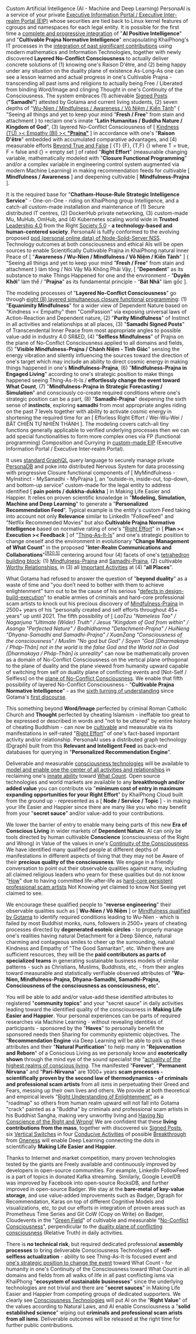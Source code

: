 Custom Artificial Intelligence (AI - Machine and Deep Learning) PersonaAI is a service of your private <a href="https://github.com/khaiphong/eip" target="_blank">Executive Information Portal / Executive Inter-realm Portal (EIP)</a> whose securities are tied back to Linux kernel features of cgroups and namespaces for each legal entity.  It is possible for the first time a <a href="https://blog.khaiphong.io/2019/09/right-mindfulness.html" target="_blank">complete and progressive integration</a> of "<b>AI Positive Intelligence</b>" and "<b>Cultivable Prajna Normative Intelligence</b>" encapsulating KhaiPhong's IT processes in the <a href="https://blog.khaiphong.io/2019/09/right-transcendental-inner-peace.html" target="_blank">integration of past significant contributions</a> using modern mathematics and Information Technologies, together with newly discovered <b>Layered No-Conflict Consciousness</b> to actually deliver concrete solutions of (1) knowing one's Raison D'être, and (2) being happy under any situation on the duality plane of existence As-Long-As one can see a lesson learned and actual progress in one's Cultivable Prajna - transcending all past isms and religions to actually being Free / Liberated from binding Word/Image and clinging Thought in one's Continuity of the Consciousness. The system embraces (1) achievable <a href="https://blog.khaiphong.io/2019/09/right-transcendental-inner-peace.html#Section_3" target="_blank">Signed Posts</a> (<b>"Samadhi"</b>) attested by Gotama and current living students, (2) seven depths of "<a href="https://blog.khaiphong.io/2019/09/right-mindfulness.html#Section_1" target="_blank">Wu-Nien / Mindfulness / Awareness / Vô Niệm / Kiến Tánh</a>" { "Seeing all things and yet to keep your mind "<b>Fresh / Free</b>" from stain and attachment } to reclaim one's innate "<b>Latin Humanitas / Buddha Nature / Kingdom of God</b>", (3) layered No-Conflict Consciousness of [ <a href="https://blog.khaiphong.io/2019/09/right-mindfulness.html#Section_2" target="_blank">Kindness (TỪ) &gt;&lt; Empathy (BI) &gt;&lt; <b>"Prajna"</b></a> ] in accordance with one's "<b>Raison D'être</b>" embedded with accumulated comparative advantages, and (4) measurable efforts <a href="https://aeon.co/essays/the-logic-of-buddhist-philosophy-goes-beyond-simple-truth" target="_blank">Beyond True and False</a> [ {T} {F}, {T,F} {} where T = true, F = false and {} = empty set ] of rated "<b>Right Effort</b>"  (measurable changing variable, mathematically modeled with "<b>Closure Functional Programming</b>" and/or a complex variable in engineering control system augmented via modern Machine Learning) in making recommendation feeds for cultivable [ <b>Mindfulness / Awareness</b> ] and deepening cultivable [ <b>Mindfulness-Prajna</b> ].

It is the required base for "<b>Chatham-House-Rule Strategic Intelligence Service</b>" - One-on-One - riding on KhaiPhong group Intelligence, and a catch-all custom-made installation and maintenance of (1) Secure distributed IT centres, (2) DockerHub private networking, (3) custom-made Mu, MuHub, OmHub, and (4) Kubernetes scaling world wide in <b>Trusted</b> <a href="https://news.cgtn.com/news/2019-07-04/What-did-we-truly-learn-from-Summer-Davos-2019--I22Q4c5yQ8/index.html" target="_blank">Leadership 4.0</a> from the Right <a href="https://news.cgtn.com/news/2019-06-28/What-is-Society-5-0-at-the-G20-summit--HT4YQ8BXlC/index.html" target="_blank">Society 5.0</a> - <b>a technology-based and human-centered society</b>. PersonaAI is fullfy conformed to the evolving proposed <a href="https://www.inrupt.com/" target="_blank">pod (personal online data) of Node-Solid-Server NSS</a>. Technology outcomes at both consciousness and ethical AIs will be open sources to enable Scientifically Cultivable Prajna in KhaiPhong natural Inner Peace of [ "<b>Awareness / Wu-Nien / Mindfulness / Vô Niệm / Kiến Tánh</b>" ] { "Seeing all things and yet to keep your mind "<b>Fresh / Free</b>" from stain and attachment } làm tông / Nói Vậy Mà Không Phải Vậy, [ "<b>Dependent</b>" as its substance to make Things Happened for one and the environment - “<b>Duyên Khởi</b>" làm thể / "<b>Prajna</b>" as its fundamental principle - “<b>Bát Nhã</b>" làm gốc ]. 

The modeling processes of "<b>Layered No-Conflict Consciousness</b>" go through <a href="https://blog.khaiphong.io/2019/09/right-transcendental-inner-peace.html" target="_blank">eight (8) layered simultaneous closure functional programming</a>: (1) "<b>Equanimity Mindfulness</b>" for a wider view of Dependent Nature based on "Kindness &gt;&lt; Empathy" then "ComPassion" via exposing universal laws of Action-Reaction and Dependent nature, (2) "<b>Purity Mindfulness</b>" of Instinct in all activities and relationships at all places, (3) "<b>Samadhi Signed Posts</b>" of Transcendental Inner Peace from most appropriate angles to possible value-add in industry 4.0 SR&ED, (4) "<b>Selfless Mindfulness</b>" of Prajna on the plane of No-Conflict Consciousness applied to all domains and fields, (5) "<b>Visible Mindfulness-Prajna / Chánh Niệm - Tỉnh Giác</b>" sensing the energy vibration and silently influencing the sources toward the direction of one's target which may include an ability to direct cosmic energy in making things happened in one's <b>Mindfulness-Prajna</b>, (6) "<b>Mindfulness-Prajna in Engaged Living</b>" according to one's strategic position to make things happened seeing Thing-As-It-Is / <b>effortlessly change the event toward What Count</b>, (7) "<b>Mindfulness-Prajna in Strategic Forecasting / Simulation</b>" and consciously co-create required conditions where one's strategic position can be a part, (8) "<b>Samadhi-Prajna</b>" deepening the sixth sense of <b>instincts</b>, exploring <b>samadhi</b> from most appropriate angles riding on the past 7 levels together with ability to activate cosmic energy in shortening the required time for an [ Efforless Right Effort / Wei-Wu-Wei / BẤT CHIẾN TỰ NHIÊN THÀNH ]. The modeling covers catch-all tiny functions generally applicable to verified underlying processes then we can add special functionalities to form more complex ones via FP (functional programming) Composition and Currying in <a href="https://github.com/khaiphong/eip/" target="_blank">custom-made EIP</a> (Executive Information Portal / Executive Inter-realm Portal).

It uses <a href="https://medium.com/@leeb/introducing-the-graphql-foundation-3235d8186d6d" target="_blank">standard GraphQL</a> query language to securely manage private <a href="https://github.com/khaiphong/personadb/" target="_blank">PersonaDB</a> and poke into distributed Nervous System for data processing with progressive Closure functional components of [ MyMindfulness - MyInstinct - MySamadhi - MyPrajna ], an "outside-in, inside-out, top-down, and bottom-up service" custom-made for the legal entity to address identified [ <b>pain points / dukkha-dukkha</b> ] in Making Life Easier and Happier. It relies on proven scientific knowledge in "<b>Modeling, Simulation, Machine and Deep Learning</b>" to generate a "<b>Personalized Recommendation Feed</b>". Typical example is the entity's custom Feed taking into account not only <b>Relevance</b> similar to LinkedIn "FollowFeed" and "Netflix Recommended Movies" but also <b>Cultivable Prajna Normative Intelligence</b> based on normative rating of one's "<a href="https://blog.khaiphong.io/2019/09/list-of-figures-and-tables.html#Figure_4" target="_blank">Right Effort</a>" in [ <b>Plan &gt;&lt; Execution &gt;&lt; Feedback</b> ] of "<a href="https://blog.khaiphong.io/2019/09/finger-pointing-to-testable-moons.html#Section_2" target="_blank">Thing-As-It-Is</a>" and one's strategic position to change oneself and the environment in evolutionary "<b>Change Management of What Count</b>" in the proposed "<b>Inter-Realm Communications and Collaborations</b>"<sup><a href="https://blog.khaiphong.io/2019/09/references.html#R20.5" target="_blank">[R20.5]</a></sup> centering around four (4) facets of one's <a href="https://www.youtube.com/watch?v=w0ztlIAYTCU" target="_blank">tetrahedron building block</a>: (1) <a href="https://blog.khaiphong.io/2019/09/right-mindfulness.html" target="_blank">Mindfulness-Prajna</a> and <a href="https://blog.khaiphong.io/2019/09/right-transcendental-inner-peace.html" target="_blank">Samadhi-Prajna</a>, (2) cultivable <a href="https://docs.google.com/presentation/d/e/2PACX-1vSHR3ugpb8Pz_s52QCCufWLgffKMttGzu4ylbHXi9QUpXPXGZUBEOhKBB2IETSQdCMq6PqWAqHincax/pub" target="_blank">Worthy Relationships</a>, in (3) all <a href="https://blog.khaiphong.io/2019/09/agent-of-changes.html" target="_blank">Important Activities</a> at (4) "<b>all Places</b>".

What Gotama had refused to answer the question of "<b>beyond duality</b>" as a waste of time and "you don’t need to bother with them to achieve enlightenment" turn out to be the cause of his serious "<a href="https://blog.khaiphong.io/2019/09/nature-of-things.html#Section_1" target="_blank">defects in design-build-execution</a>" to enable armies of criminals and hard-core professional scam artists to knock out his precious discovery of <a href="https://blog.khaiphong.io/2019/09/references.html#D22" target="_blank">Mindfulness-Prajna</a> in 2500+ years of his "personally created and self efforts throughout 45+ years" up until 2021. The fifth possibility of [ <i>LaoTzu "Nameless Tao" / Nagarjuna "Ultimate (Wider) Truth" / Jesus "Kingdom of God from within" / Asanga "Perfected Nature" / Bodhidharma "Detachment-Prajna" / HuiNeng "Dhyana-Samadhi and Samadhi-Prajna" / XuanZang "Consciousness of the consciousness" / Muslim "No god but God" / Soyen "God [Dharmakaya / Pháp-Thân] not in the world is the false God and the World not in God [Dharmakaya / Pháp-Thân] is unreality"</i> can now be mathematically proven as a domain of No-Conflict Consciousness on the vertical plane orthogonal to the plane of duality and the plane viewed from humanity upward capable of switching from self on duality plane of conflicting events and [Not-Self / Selfless] on the <a href="https://blog.khaiphong.io/2019/09/list-of-figures-and-tables.html#Figure_11.1" target="_blank">plane of No-Conflict Consciousness</a>. We enable that fifth possibility of layered No-Conflict Consciousness - "<b>Cultivable Prajna Normative Intelligence</b>" - as the <a href="https://docs.google.com/presentation/d/e/2PACX-1vTP8Z2EZGq-SDVJUMX4W5Q-zQV6nWFFVCKoK8W8JO0OPclzxZBA65tppV5cQQMSRWEoCwBZu1KAfKg5/pub" target="_blank">sixth turning of understanding</a> since Gotama's <a href="https://blog.khaiphong.io/2019/09/references.html#D20" target="_blank">first discourse</a>.

This something beyond <b>Word/Image</b> perfected by criminal Roman Catholic Church and <b>Thought</b> perfected by cheating Islamism - ineffable too great to be expressed or described in words and "not to be uttered" by entire history of cheating Buddhism - can now be <a href="https://blog.khaiphong.io/2019/09/nature-of-things.html#Section_2.1" target="_blank">cultivable</a> and measurable via its manifestations in self-rated "<a href="https://blog.khaiphong.io/2019/09/list-of-figures-and-tables.html#Figure_4" target="_blank">Right Effort</a>" of one's fact-based important activity and/or relationship. PersonaAI uses a distributed graph technology (Dgraph) built from this <b>Relevant and Intelligent Feed</b> as back-end databases for querying in "<b>Personalized Recommendation Engine</b>". 

Deliverable and measurable <a href="https://blog.khaiphong.io/2019/09/nature-of-things.html#Section_2.1" target="_blank">consciousness technologies</a> will be available to <a href="https://blog.khaiphong.io/2019/09/right-transcendental-inner-peace.html#Section_2" target="_blank">model and enable one the center of all activities and relationships</a> in reclaiming one's <a href="https://blog.khaiphong.io/2019/09/right-transcendental-inner-peace.html" target="_blank">innate ability</a> toward <a href="https://blog.khaiphong.io/2019/09/references.html#R23" target="_blank">What Count</a>. Open source technologies and world markets are available to any <b>breakthrough and/or added value</b> you can contribute via "<b>minimum cost of entry in maximum expanding opportunities for your Right Effort</b>" by KhaiPhong Cloud built from the ground up - represented as a [ <b>Node / Service / Topic</b> ] - in making your life Easier and Happier since there are many like you who may benefit from your "<b>secret sauce</b>" and/or value-add to your contributions.

We lower the barrier of entry to enable many being parts of this new <b>Era of Conscious Living</b> in wider markets of <b>Dependent Nature</b>. AI can only be tools directed by human cultivable <b>Conscience</b> (consciousness of the Right and Wrong) in Value of the values in one's <a href="https://blog.khaiphong.io/2019/09/right-mindfulness.html#Section_2" target="_blank">Continuity of the Consciousness</a>. We have identified many qualified people at different depths of manifestations in different aspects of living that they may not be Aware of their <b>precious quality of the consciousness</b>. We engage in a friendly conversation to point out their observable qualities against many, including all claimed religious leaders who yearn for these qualities but do not know "<a href="https://blog.khaiphong.io/2019/09/references.html#R8" target="_blank">How</a>" due to having committed life-after-life as <a href="https://blog.khaiphong.io/2019/09/a-light-out-of-darkness.html" target="_blank">hard-core persistent professional scam artists</a> Not Knowing yet claimed to know Not Seeing yet claimed to see.

We encourage these qualified people to "<b>reverse engineering</b>" their observable qualities such as  [ <b>Wu-Nien / Vô Niệm</b> ] or <a href="https://blog.khaiphong.io/2019/09/right-mindfulness.html" target="_blank">Mindfulness qualified by Gotama</a> to identify required conditions leading to Wu-Nien - which is failed by most Buddhist monks, nuns, followers in 2500+ years of cheating processes directed by <b>degenerated esoteic circles</b> - to properly manage one's realities having natural Detachment for a Deep Silence, natural charming and contageous smiles to cheer up the surrounding, natural Kindness and Empathy of "The Good Samaritan", etc. When there are sufficient resources, they will be the <b>paid contributors as parts of specialized teams</b> in generating sustainable business models of similar patterns - such as Christians, Muslims, Buddhists, etc, - from their angles toward measurable and statistically verifiable observed attributes of "<b>Wu-Nien, Mindfulness-Prajna, Dhyana-Samadhi, Samadhi-Prajna, Consciousness of the consciousness as consciousness, etc</b>".

You will be able to add and/or value-add these identified attributes to registered "<b>community topics</b>" and your "secret sauce" in daily activities leading toward the identified quality of the consciousness in <b>Making Life Easier and Happier</b>. Your personal experiences can be parts of required researches via Machine Learning - without revealing identities of participants - sponsored by the "<b>Haves</b>" to personally benefit the sponsored needs then Sharing for community epistemic objectives. The "<b>Recommendation Engine</b> via Deep Learning will be able to pick up these attributes and their "<b>Natural Purification</b>" to help many in "<b>Rejuvenation and Reborn</b>" of a Conscious Living as we personaly know and <b>esoterically shown</b> through the mind eye of the sound specialist the "<a href="https://www.youtube.com/watch?v=NMtBiB75WQQ" target="_blank">actuality of the highest realms of conscious living</a>. The manifested "<b>Forever</b>", "<b>Permanent Nirvana</b>"  and "<b>Pari-Nirvana</b>" are 1000+ years <b>scam processes - scientifically proven by the second law of thermodynamics - of criminals and professional scam artists</b> from all isms in perpetuating their Greed and Fears, messing up their own lives and others. We provide at both theoretical and empirical levels "<a href="https://blog.khaiphong.io/2019/09/finger-pointing-to-testable-moons.html#Section_3" target="_blank">Right Understanding of Enlightenment"</a> as a "roadmap" so others from human realm upward will not fall into Gotama "crack" painted as a "Buddha" by criminals and professional scam artists in his Buddhist Sangha, making very unworthy living and <a href="https://blog.khaiphong.io/2019/09/a-light-out-of-darkness.html#Section_1.1" target="_blank">Having No Conscience of the Right and Wrong!</a> We are confident that these <b>living contributions from the mass</b>, together with discovered six <a href="https://blog.khaiphong.io/2019/09/right-transcendental-inner-peace.html#Section_3" target="_blank">Signed Posts</a>, six <a href="https://blog.khaiphong.io/2019/09/a-light-out-of-darkness.html#Section_2.2" target="_blank">Vertical Switches</a> in four <a href="https://blog.khaiphong.io/2019/09/a-bird-view-of-who-i-am.html#Section_3.1" target="_blank">Conducive Activities</a> of possible <a href="https://blog.khaiphong.io/2019/09/agent-of-changes.html#Section_3.5" target="_blank">Breakthrough</a> from <a href="https://blog.khaiphong.io/2019/09/selfselfless-dualityoneness.html#Section_2" target="_blank">Oneness</a> will enable Deep Learning connecting the dots in scientifically <b>Making Life Easier and Happier</b>.

Thanks to Internet and market competition, many proven technologies tested by the giants are Freely available and continuously improved by developers in open-source communities. For example, LinkedIn FollowFeed is a part of topics in donated Kafka streaming. Similarly, Google LevelDB was improved by Facebook into open-source RocksDB, and further improved in open-source Badger. We stay at the <b>bare-metal of key-value storage</b>, and use value-added improvements such as Badger, Dgraph for Recommendation, Karas on top of different Cognitive Models and visualizations, etc, to put our efforts in integration of proven areas such as Prometheus Time Series and Git CoW (Copy on Write) on Badger, Cloudevents in the "<a href="https://blog.khaiphong.io/2019/09/references.html#R8" target="_blank">Green Field</a>" of cultivable and measurable "<a href="https://blog.khaiphong.io/2019/09/selfselfless-dualityoneness.html#Section_2" target="_blank">No-Conflict Consciousness</a>", perpendicular to the <a href="https://blog.khaiphong.io/2019/09/list-of-figures-and-tables.html#Figure_11.1" target="_blank">duality plane of conflicting consciousness</a> (Relative Truth) in daily activities.

There is <b>no technical risk</b>, but required dedicated professional <b>assembly processes</b> to bring deliverable Consciousness Technologies of <b>self-selfless actualization</b> - ability to see Thing-As-It-Is focused event and <a href="https://blog.khaiphong.io/2019/09/list-of-figures-and-tables.html#Figure_11.1" target="_blank">one's strategic position to change the event</a> toward What Count - for humanity in one's Continuity of the Consciousness toward What Count in all domains and fields from all walks of life in all past conflicting isms via KhaiPhong "<b>ecosystem of sustainable businesses</b>" since the underlying technologies are not trivial and there are "<b>secret sauces</b>" in Making Life Easier and Happier from competing groups of dedicated supporters. We clearly see <a href="https://blog.khaiphong.io/2019/09/nature-of-things.html#Section_2.1" target="_blank">Consciousness Technologies</a> will put AI on the "<b>Right Value</b>" of the values according to Natural Laws, and AI enable Consciousness a "<b>solid established science</b>" wiping out <b>criminals and professional scam arists from all isms</b>. Deliverable outcomes will be released at the right time for further public contributions.


